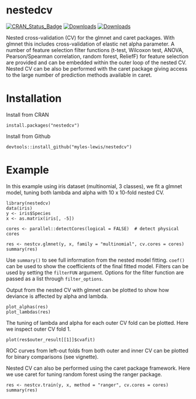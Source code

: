 # nestedcv

[![CRAN_Status_Badge](https://www.r-pkg.org/badges/version/nestedcv)](https://cran.r-project.org/package=nestedcv)
[![Downloads](https://cranlogs.r-pkg.org/badges/nestedcv)](https://CRAN.R-project.org/package=nestedcv)
[![Downloads](https://cranlogs.r-pkg.org/badges/grand-total/nestedcv)](https://CRAN.R-project.org/package=nestedcv)

Nested cross-validation (CV) for the glmnet and caret packages. With glmnet this
includes cross-validation of elastic net alpha parameter. A number of feature
selection filter functions (t-test, Wilcoxon test, ANOVA, Pearson/Spearman
correlation, random forest, ReliefF) for feature selection are provided and can
be embedded within the outer loop of the nested CV. Nested CV can be also be
performed with the caret package giving access to the large number of prediction
methods available in caret.

# Installation

Install from CRAN
```
install.packages("nestedcv")
```

Install from Github
```
devtools::install_github("myles-lewis/nestedcv")
```

# Example

In this example using iris dataset (multinomial, 3 classes), we fit a glmnet
model, tuning both lambda and alpha with 10 x 10-fold nested CV.

```
library(nestedcv)
data(iris)
y <- iris$Species
x <- as.matrix(iris[, -5])

cores <- parallel::detectCores(logical = FALSE)  # detect physical cores

res <- nestcv.glmnet(y, x, family = "multinomial", cv.cores = cores)
summary(res)
```

Use `summary()` to see full information from the nested model fitting. `coef()`
can be used to show the coefficients of the final fitted model.
Filters can be used by setting the `filterFUN` argument. Options for the filter 
function are passed as a list through `filter_options`.

Output from the nested CV with glmnet can be plotted to show how deviance is 
affected by alpha and lambda.

```
plot_alphas(res)
plot_lambdas(res)
```

The tuning of lambda and alpha for each outer CV fold can be plotted. Here we
inspect outer CV fold 1.

```
plot(res$outer_result[[1]]$cvafit)
```

ROC curves from left-out folds from both outer and inner CV can be plotted for
binary comparisons (see vignette).

Nested CV can also be performed using the caret package framework. Here we use
caret for tuning random forest using the ranger package.

```
res <- nestcv.train(y, x, method = "ranger", cv.cores = cores)
summary(res)
```
